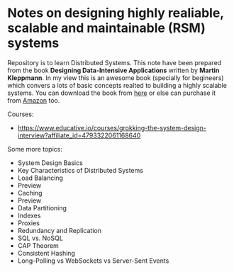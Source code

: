 # Notes on designing highly realiable, scalable and maintainable (RSM) systems

Repository is to learn Distributed Systems. This note have been prepared from the book **Designing Data-Intensive Applications** written by **Martin Kleppmann**. In my view this is an awesome book (specially for begineers) which convers a lots of basic concepts realted to building a highly scalable systems. You can download the book from [here](http://xfido.com/pdf/designing-data-intensive-applications.pdf) or else can purchase it from [Amazon](https://www.amazon.in/Designing-Data-Intensive-Applications-Reliable-Maintainable/dp/9352135245?tag=googinhydr18418-21&tag=googinkenshoo-21&ascsubtag=_k_EAIaIQobChMIr5fm-YuR5QIVQgwrCh28JARLEAYYASABEgKlX_D_BwE_k_&gclid=EAIaIQobChMIr5fm-YuR5QIVQgwrCh28JARLEAYYASABEgKlX_D_BwE) too.


Courses:

- https://www.educative.io/courses/grokking-the-system-design-interview?affiliate_id=4793322061168640


Some more topics:

- System Design Basics
- Key Characteristics of Distributed Systems
- Load Balancing
- Preview
- Caching
- Preview
- Data Partitioning
- Indexes
- Proxies
- Redundancy and Replication
- SQL vs. NoSQL
- CAP Theorem
- Consistent Hashing
- Long-Polling vs WebSockets vs Server-Sent Events
